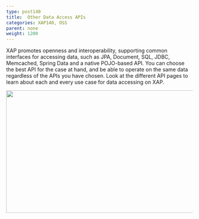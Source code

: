 ```yaml
---
type: post140
title:  Other Data Access APIs
categories: XAP140, OSS
parent: none
weight: 1200
---
```



XAP promotes openness and interoperability, supporting common interfaces for accessing data, such as JPA, Document, SQL, JDBC, Memcached, Spring Data and a native POJO-based API. You can choose the best API for the case at hand, and be able to operate on the same data regardless of the APIs you have chosen. Look at the different API pages to learn about each and every use case for data accessing on XAP.


<p align="center">
<img src="/attachment_files/anyapi-121-122.png"  width="557" height="330" />
</p>

